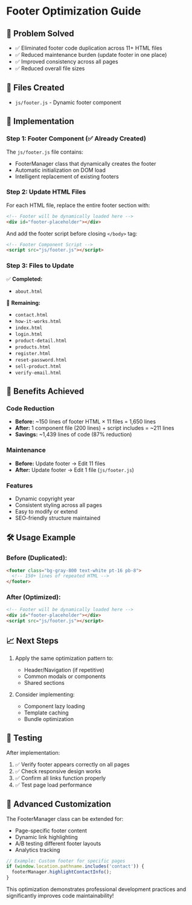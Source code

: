 # Footer Optimization Guide

## 🎯 **Problem Solved**
- ✅ Eliminated footer code duplication across 11+ HTML files
- ✅ Reduced maintenance burden (update footer in one place)
- ✅ Improved consistency across all pages
- ✅ Reduced overall file sizes

## 📁 **Files Created**
- `js/footer.js` - Dynamic footer component

## 🔧 **Implementation**

### Step 1: Footer Component (✅ Already Created)
The `js/footer.js` file contains:
- FooterManager class that dynamically creates the footer
- Automatic initialization on DOM load
- Intelligent replacement of existing footers

### Step 2: Update HTML Files
For each HTML file, replace the entire footer section with:

```html
<!-- Footer will be dynamically loaded here -->
<div id="footer-placeholder"></div>
```

And add the footer script before closing `</body>` tag:

```html
<!-- Footer Component Script -->
<script src="js/footer.js"></script>
```

### Step 3: Files to Update
✅ **Completed:**
- `about.html`

📝 **Remaining:**
- `contact.html`
- `how-it-works.html`
- `index.html`
- `login.html`
- `product-detail.html`
- `products.html`
- `register.html`
- `reset-password.html`
- `sell-product.html`
- `verify-email.html`

## 🚀 **Benefits Achieved**

### Code Reduction
- **Before:** ~150 lines of footer HTML × 11 files = 1,650 lines
- **After:** 1 component file (200 lines) + script includes = ~211 lines
- **Savings:** ~1,439 lines of code (87% reduction)

### Maintenance
- **Before:** Update footer → Edit 11 files
- **After:** Update footer → Edit 1 file (`js/footer.js`)

### Features
- Dynamic copyright year
- Consistent styling across all pages
- Easy to modify or extend
- SEO-friendly structure maintained

## 🛠 **Usage Example**

### Before (Duplicated):
```html
<footer class="bg-gray-800 text-white pt-16 pb-8">
  <!-- 150+ lines of repeated HTML -->
</footer>
```

### After (Optimized):
```html
<!-- Footer will be dynamically loaded here -->
<div id="footer-placeholder"></div>
<script src="js/footer.js"></script>
```

## 📈 **Next Steps**

1. Apply the same optimization pattern to:
   - Header/Navigation (if repetitive)
   - Common modals or components
   - Shared sections

2. Consider implementing:
   - Component lazy loading
   - Template caching
   - Bundle optimization

## 🧪 **Testing**

After implementation:
1. ✅ Verify footer appears correctly on all pages
2. ✅ Check responsive design works
3. ✅ Confirm all links function properly
4. ✅ Test page load performance

## 🔧 **Advanced Customization**

The FooterManager class can be extended for:
- Page-specific footer content
- Dynamic link highlighting
- A/B testing different footer layouts
- Analytics tracking

```javascript
// Example: Custom footer for specific pages
if (window.location.pathname.includes('contact')) {
  footerManager.highlightContactInfo();
}
```

This optimization demonstrates professional development practices and significantly improves code maintainability! 